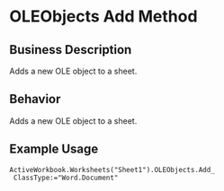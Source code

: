 # OLEObjects Add Method

## Business Description
Adds a new OLE object to a sheet.

## Behavior
Adds a new OLE object to a sheet.

## Example Usage
```vba
ActiveWorkbook.Worksheets("Sheet1").OLEObjects.Add_ 
 ClassType:="Word.Document"
```